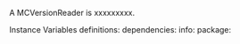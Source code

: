 A MCVersionReader is xxxxxxxxx.Instance Variables	definitions:		<Object>	dependencies:		<Object>	info:		<Object>	package:		<Object>definitions	- xxxxxdependencies	- xxxxxinfo	- xxxxxpackage	- xxxxx